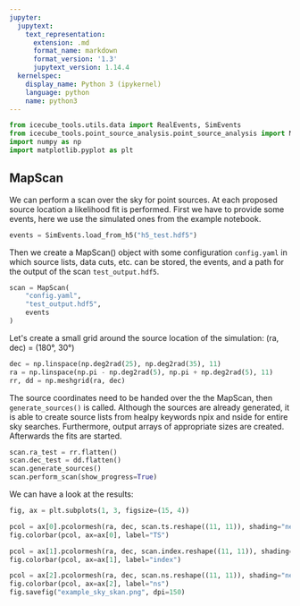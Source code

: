 ```yaml
---
jupyter:
  jupytext:
    text_representation:
      extension: .md
      format_name: markdown
      format_version: '1.3'
      jupytext_version: 1.14.4
  kernelspec:
    display_name: Python 3 (ipykernel)
    language: python
    name: python3
---
```


```python
from icecube_tools.utils.data import RealEvents, SimEvents
from icecube_tools.point_source_analysis.point_source_analysis import MapScan
import numpy as np
import matplotlib.pyplot as plt
```

## MapScan

We can perform a scan over the sky for point sources. At each proposed source location a likelihood fit is performed. First we have to provide some events, here we use the simulated ones from the example notebook.

```python
events = SimEvents.load_from_h5("h5_test.hdf5")
```

Then we create a MapScan() object with some configuration `config.yaml` in which source lists, data cuts, etc. can be stored, the events, and a path for the output of the scan `test_output.hdf5`.

```python
scan = MapScan(
    "config.yaml",
    "test_output.hdf5",
    events
)
```

Let's create a small grid around the source location of the simulation: (ra, dec) = (180°, 30°)

```python
dec = np.linspace(np.deg2rad(25), np.deg2rad(35), 11)
ra = np.linspace(np.pi - np.deg2rad(5), np.pi + np.deg2rad(5), 11)
rr, dd = np.meshgrid(ra, dec)
```

The source coordinates need to be handed over the the MapScan, then `generate_sources()` is called. Although the sources are already generated, it is able to create source lists from healpy keywords npix and nside for entire sky searches. Furthermore, output arrays of appropriate sizes are created. Afterwards the fits are started.

```python
scan.ra_test = rr.flatten()
scan.dec_test = dd.flatten()
scan.generate_sources()
scan.perform_scan(show_progress=True)
```

We can have a look at the results:

```python
fig, ax = plt.subplots(1, 3, figsize=(15, 4))

pcol = ax[0].pcolormesh(ra, dec, scan.ts.reshape((11, 11)), shading="nearest")
fig.colorbar(pcol, ax=ax[0], label="TS")

pcol = ax[1].pcolormesh(ra, dec, scan.index.reshape((11, 11)), shading="nearest")
fig.colorbar(pcol, ax=ax[1], label="index")

pcol = ax[2].pcolormesh(ra, dec, scan.ns.reshape((11, 11)), shading="nearest")
fig.colorbar(pcol, ax=ax[2], label="ns")
fig.savefig("example_sky_skan.png", dpi=150)
```

```python

```
